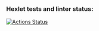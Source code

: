 ### Hexlet tests and linter status:
[![Actions Status](https://github.com/Attrolo/python-project-50/workflows/hexlet-check/badge.svg)](https://github.com/Attrolo/python-project-50/actions)